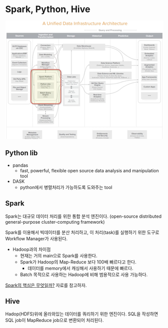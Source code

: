 # Spark, Python, Hive

![Unified Data Infrastructure Architecture](./images/image-7.png)

## Python lib

- pandas
    - fast, powerful, flexible open source data analysis and manipulation tool
- DASK
    - python에서 병렬처리가 가능하도록 도와주는 tool

## Spark

Spark는 대규모 데이터 처리를 위한 통합 분석 엔진이다. (open-source distributed general-purpose cluster-computing framework)

Spark를 이용해서 빅데이터를 분산 처리하고, 이 처리(task)를 실행하기 위한 도구로 Workflow Manager가 사용된다.

- Hadoop과의 차이점
    - 현재는 거의 main으로 Spark를 사용한다.
    - Spark가 Hadoop의 Map-Reduce 보다 100배 빠르다고 한다.
        - 데이터를 memory에서 캐싱해서 사용하기 때문에 빠르다.
    - Batch 목적으로 사용하는 Hadoop에 비해 범용적으로 사용 가능하다.

[Spark의 핵심은 무엇일까?](https://www.slideshare.net/yongho/rdd-paper-review?qid=5a6f74b5-710e-4292-ab4f-67772fa44bf6&v=&b=&from_search=1)
자료를 참고하자.

## Hive

Hadop(HDFS)위에 올라와있는 데이터를 쿼리하기 위한 엔진이다. SQL을 작성하면 SQL job이 MapReduce job으로 변환되어 처리된다.
